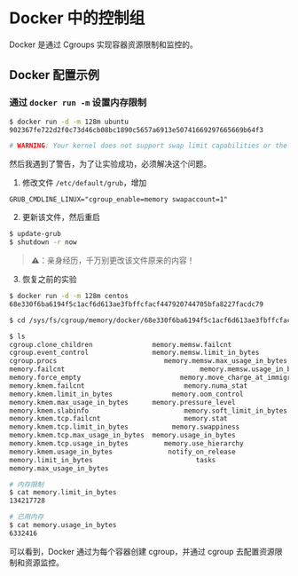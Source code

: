 # Docker 中的控制组

Docker 是通过 Cgroups 实现容器资源限制和监控的。

## Docker 配置示例

### 通过 `docker run -m` 设置内存限制

```bash
$ docker run -d -m 128m ubuntu
902367fe722d2f0c73d46cb08bc1890c5657a6913e50741669297665669b64f3

# WARNING: Your kernel does not support swap limit capabilities or the cgroup is not mounted. Memory limited without swap.
```

然后我遇到了警告，为了让实验成功，必须解决这个问题。

1. 修改文件 `/etc/default/grub`，增加

```
GRUB_CMDLINE_LINUX="cgroup_enable=memory swapaccount=1"
```

2. 更新该文件，然后重启

```bash
$ update-grub
$ shutdown -r now
```

> **⚠️**：亲身经历，千万别更改该文件原来的内容！

3. 恢复之前的实验

```bash
$ docker run -d -m 128m centos
68e330f6ba6194f5c1acf6d613ae3fbffcfacf447920744705bfa8227facdc79

$ cd /sys/fs/cgroup/memory/docker/68e330f6ba6194f5c1acf6d613ae3fbffcfacf447920744705bfa8227facdc79

$ ls
cgroup.clone_children               memory.memsw.failcnt
cgroup.event_control                memory.memsw.limit_in_bytes
cgroup.procs                           memory.memsw.max_usage_in_bytes
memory.failcnt                                  memory.memsw.usage_in_bytes
memory.force_empty                         memory.move_charge_at_immigrate
memory.kmem.failcnt                         memory.numa_stat
memory.kmem.limit_in_bytes               memory.oom_control
memory.kmem.max_usage_in_bytes      memory.pressure_level
memory.kmem.slabinfo                        memory.soft_limit_in_bytes
memory.kmem.tcp.failcnt                     memory.stat
memory.kmem.tcp.limit_in_bytes           memory.swappiness
memory.kmem.tcp.max_usage_in_bytes  memory.usage_in_bytes
memory.kmem.tcp.usage_in_bytes         memory.use_hierarchy
memory.kmem.usage_in_bytes              notify_on_release
memory.limit_in_bytes                          tasks
memory.max_usage_in_bytes

# 内存限制
$ cat memory.limit_in_bytes
134217728

# 已用内存
$ cat memory.usage_in_bytes
6332416
```

可以看到，Docker 通过为每个容器创建 cgroup，并通过 cgroup 去配置资源限制和资源监控。
